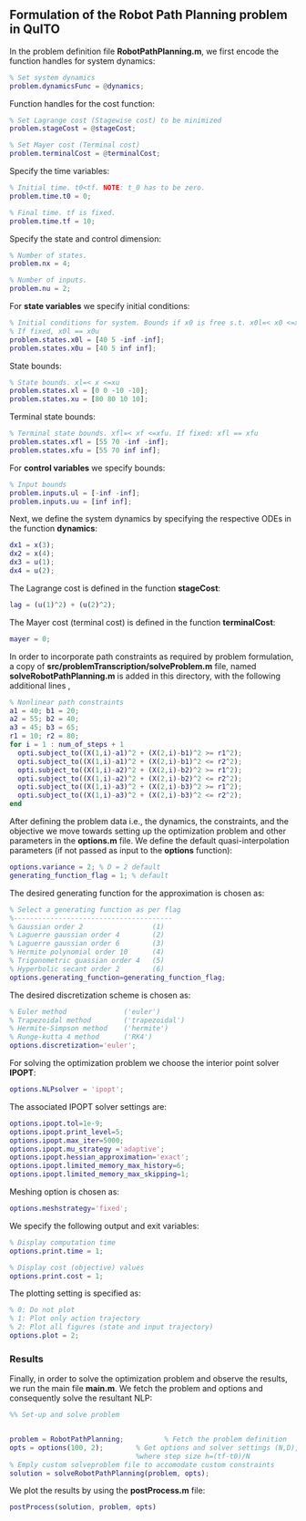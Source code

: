 ## Formulation of the Robot Path Planning problem in QuITO 
In the problem definition file **RobotPathPlanning.m**, we first encode the function handles for system dynamics:
```matlab
% Set system dynamics
problem.dynamicsFunc = @dynamics;
```
Function handles for the cost function:  
```matlab
% Set Lagrange cost (Stagewise cost) to be minimized
problem.stageCost = @stageCost;

% Set Mayer cost (Terminal cost)
problem.terminalCost = @terminalCost;
```
Specify the time variables:
```matlab
% Initial time. t0<tf. NOTE: t_0 has to be zero.
problem.time.t0 = 0; 

% Final time. tf is fixed.
problem.time.tf = 10;
```
Specify the state and control dimension:
```matlab
% Number of states.
problem.nx = 4;

% Number of inputs.
problem.nu = 2;
```
For **state variables** we specify initial conditions: 
```matlab
% Initial conditions for system. Bounds if x0 is free s.t. x0l=< x0 <=x0u
% If fixed, x0l == x0u
problem.states.x0l = [40 5 -inf -inf]; 
problem.states.x0u = [40 5 inf inf]; 
```
State bounds:
```matlab
% State bounds. xl=< x <=xu
problem.states.xl = [0 0 -10 -10];
problem.states.xu = [80 80 10 10];
```
Terminal state bounds:
```matlab
% Terminal state bounds. xfl=< xf <=xfu. If fixed: xfl == xfu
problem.states.xfl = [55 70 -inf -inf]; 
problem.states.xfu = [55 70 inf inf];
```
For **control variables** we specify bounds:
```matlab
% Input bounds
problem.inputs.ul = [-inf -inf];
problem.inputs.uu = [inf inf];
```
Next, we define the system dynamics by specifying the respective ODEs in the function **dynamics**: 
```matlab
dx1 = x(3);
dx2 = x(4);
dx3 = u(1);
dx4 = u(2);
```
The Lagrange cost is defined in the function **stageCost**:
```matlab
lag = (u(1)^2) + (u(2)^2);
```
The Mayer cost (terminal cost) is defined in the function **terminalCost**:
```matlab
mayer = 0;
```
In order to incorporate path constraints as required by problem formulation, a copy of **src/problemTranscription/solveProblem.m** file, named **solveRobotPathPlanning.m**  is added in this directory, with the following additional lines , 
```matlab
% Nonlinear path constraints
a1 = 40; b1 = 20;
a2 = 55; b2 = 40;
a3 = 45; b3 = 65;
r1 = 10; r2 = 80;
for i = 1 : num_of_steps + 1
  opti.subject_to((X(1,i)-a1)^2 + (X(2,i)-b1)^2 >= r1^2);
  opti.subject_to((X(1,i)-a1)^2 + (X(2,i)-b1)^2 <= r2^2);
  opti.subject_to((X(1,i)-a2)^2 + (X(2,i)-b2)^2 >= r1^2);
  opti.subject_to((X(1,i)-a2)^2 + (X(2,i)-b2)^2 <= r2^2);
  opti.subject_to((X(1,i)-a3)^2 + (X(2,i)-b3)^2 >= r1^2);
  opti.subject_to((X(1,i)-a3)^2 + (X(2,i)-b3)^2 <= r2^2);
end
```

After defining the problem data i.e., the dynamics, the constraints, and the objective we move towards setting up the optimization problem and other parameters in the  **options.m** file. 
We define the default quasi-interpolation parameters (if not passed as input to the **options** function):
```matlab
options.variance = 2; % D = 2 default
generating_function_flag = 1; % default
```
The desired generating function for the approximation is chosen as: 
```matlab
% Select a generating function as per flag
%---------------------------------------
% Gaussian order 2                 (1)
% Laguerre gaussian order 4        (2) 
% Laguerre gaussian order 6        (3) 
% Hermite polynomial order 10      (4)
% Trigonometric guassian order 4   (5)
% Hyperbolic secant order 2        (6) 
options.generating_function=generating_function_flag;
```
The desired discretization scheme is chosen as: 
```matlab
% Euler method              ('euler')
% Trapezoidal method        ('trapezoidal') 
% Hermite-Simpson method    ('hermite') 
% Runge-kutta 4 method      ('RK4')
options.discretization='euler';
```
For solving the optimization problem we choose the interior point solver **IPOPT**:
```matlab
options.NLPsolver = 'ipopt';
```
The associated IPOPT solver settings are:
```matlab
options.ipopt.tol=1e-9;
options.ipopt.print_level=5;
options.ipopt.max_iter=5000;
options.ipopt.mu_strategy ='adaptive';
options.ipopt.hessian_approximation='exact';
options.ipopt.limited_memory_max_history=6;
options.ipopt.limited_memory_max_skipping=1;
```
Meshing option is chosen as:
```matlab
options.meshstrategy='fixed';
```
We specify the following output and exit variables:
```matlab
% Display computation time
options.print.time = 1;

% Display cost (objective) values
options.print.cost = 1;
```
The plotting setting is specified as:
```matlab
% 0: Do not plot
% 1: Plot only action trajectory
% 2: Plot all figures (state and input trajectory)
options.plot = 2;
```
### Results
Finally, in order to solve the optimization problem and observe the results, we run the main file **main.m**.
We fetch the problem and options and consequently solve the resultant NLP:
```matlab
%% Set-up and solve problem


problem = RobotPathPlanning;          % Fetch the problem definition
opts = options(100, 2);        % Get options and solver settings (N,D),
                               %where step size h=(tf-t0)/N
% Emply custom solveproblem file to accomodate custom constraints
solution = solveRobotPathPlanning(problem, opts);
```
We plot the results by using the **postProcess.m** file:
```matlab
postProcess(solution, problem, opts)
```



